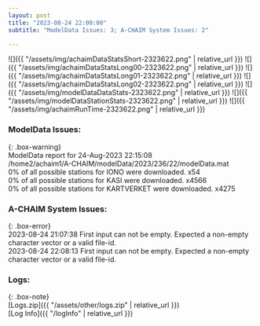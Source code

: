 ```yaml
---
layout: post
title: "2023-08-24 22:00:00"
subtitle: "ModelData Issues: 3; A-CHAIM System Issues: 2"

---
```


![]({{ "/assets/img/achaimDataStatsShort-2323622.png" | relative_url }})
![]({{ "/assets/img/achaimDataStatsLong00-2323622.png" | relative_url }})
![]({{ "/assets/img/achaimDataStatsLong01-2323622.png" | relative_url }})
![]({{ "/assets/img/achaimDataStatsLong02-2323622.png" | relative_url }})
![]({{ "/assets/img/modelDataDataStats-2323622.png" | relative_url }})
![]({{ "/assets/img/modelDataStationStats-2323622.png" | relative_url }})
![]({{ "/assets/img/achaimRunTime-2323622.png" | relative_url }})


### ModelData Issues:  
  
{: .box-warning}  
 ModelData report for 24-Aug-2023 22:15:08   
 /home2/achaim1/A-CHAIM/modelData/2023/236/22/modelData.mat   
 0% of all possible stations for IONO were downloaded. x54   
 0% of all possible stations for KASI were downloaded. x4566   
 0% of all possible stations for KARTVERKET were downloaded. x4275   
  
### A-CHAIM System Issues:  
  
{: .box-error}  
2023-08-24 21:07:38 First input can not be empty. Expected a non-empty character vector or a valid file-id.  
2023-08-24 22:08:13 First input can not be empty. Expected a non-empty character vector or a valid file-id.  

### Logs:  
  
{: .box-note}  
[Logs.zip]({{ "/assets/other/logs.zip" | relative_url }})  
[Log Info]({{ "/logInfo" | relative_url }})  
